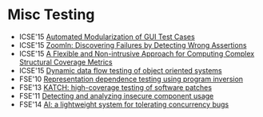 # Misc Testing

* ICSE'15 [Automated Modularization of GUI Test Cases](https://scholar.google.com/scholar?q=Automated+Modularization+of+GUI+Test+Cases)
* ICSE'15 [ZoomIn: Discovering Failures by Detecting Wrong Assertions](https://scholar.google.com/scholar?q=ZoomIn%3A+Discovering+Failures+by+Detecting+Wrong+Assertions)
* ICSE'15 [A Flexible and Non-intrusive Approach for Computing Complex Structural Coverage Metrics](https://scholar.google.com/scholar?q=A+Flexible+and+Non-intrusive+Approach+for+Computing+Complex+Structural+Coverage+Metrics)
* ICSE'15 [Dynamic data flow testing of object oriented systems](https://scholar.google.com/scholar?q=Dynamic+data+flow+testing+of+object+oriented+systems)
* FSE'10 [Representation dependence testing using program inversion](https://scholar.google.com/scholar?q=Representation+dependence+testing+using+program+inversion)
* FSE'13 [KATCH: high-coverage testing of software patches](https://scholar.google.com/scholar?q=KATCH%3A+high-coverage+testing+of+software+patches)
* FSE'11 [Detecting and analyzing insecure component usage](https://scholar.google.com/scholar?q=Detecting+and+analyzing+insecure+component+usage)
* FSE'14 [AI: a lightweight system for tolerating concurrency bugs](https://scholar.google.com/scholar?q=AI%3A+a+lightweight+system+for+tolerating+concurrency+bugs)
